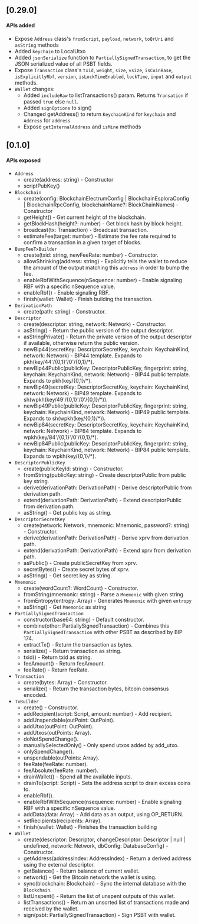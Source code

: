 ## [0.29.0]

#### APIs added
- Expose `Address` class's `fromScript`, `payload`, `network`, `toQrUri` and `asString` methods 
- Added `keychain` to LocalUtxo
- Added `jsonSerialize` function to `PartiallySignedTransaction`, to get the JSON serialized value of all PSBT fields.
- Expose `Transaction` class's  `txid`, `weight`, `size`, `vsize`, `isCoinBase`, `isExplicitlyRbf`, `version`, `isLockTimeEnabled`, `lockTime`, `input` and `output` methods.
- `Wallet` changes:
    - Added `includeRaw` to listTransactions() param. Returns `Transation` if passed `true` else `null`.
    - Added `signOptions` to sign()
    - Changed getAddress() to return `KeychainKind` for `keychain` and `Address` for `address`  
    - Expose `getInternalAddress` and `isMine` methods


## [0.1.0]

#### APIs exposed
- `Address`
    - create(address: string) - Constructor 
    - scriptPubKey()
- `Blockchain`
    - create(config: BlockchainElectrumConfig | BlockchainEsploraConfig | BlockchainRpcConfig, blockchainName?: BlockChainNames) -  Constructor 
    - getHeight() - Get current height of the blockchain.
    - getBlockHash(height?: number) - Get block hash by block height.
    - broadcast(tx: Transaction) - Broadcast transaction.
    - estimateFee(target: number) - Estimate the fee rate required to confirm a transaction in a given target of blocks.
- `BumpFeeTxBuilder`
    - create(txid: string, newFeeRate: number) - Constructor.
    - allowShrinking(address: string) - Explicitly tells the wallet to reduce the amount of the output matching this `address` in order to bump the  fee. 
    - enableRbfWithSequence(nSequence: number) - Enable signaling RBF with a specific nSequence value.
    - enableRbf() -  Enable signaling RBF.
    - finish(wallet: Wallet) - Finish building the transaction.
- `DerivationPath` 
    - create(path: string) - Constructor.
- `Descriptor` 
    - create(descriptor: string, network: Network) - Constructor.    
    - asString() - Return the public version of the output descriptor.
    - asStringPrivate() - Return the private version of the output descriptor if available, otherwise return the public version.
    - newBip44(secretKey: DescriptorSecretKey, keychain: KeychainKind, network: Network) -  BIP44 template. Expands to pkh(key/44'/{0,1}'/0'/{0,1}/*).
    - newBip44Public(publicKey: DescriptorPublicKey, fingerprint: string, keychain: KeychainKind, network: Network) - BIP44 public template. Expands to 
      pkh(key/{0,1}/*).
    - newBip49(secretKey: DescriptorSecretKey, keychain: KeychainKind, network: Network) - BIP49 template. Expands to sh(wpkh(key/49'/{0,1}'/0'/{0,1}/*)).
    - newBip49Public(publicKey: DescriptorPublicKey, fingerprint: string, keychain: KeychainKind, network: Network) - BIP49 public template. Expands to 
      sh(wpkh(key/{0,1}/*)).
    - newBip84(secretKey: DescriptorSecretKey, keychain: KeychainKind, network: Network) - BIP84 template. Expands to wpkh(key/84'/{0,1}'/0'/{0,1}/*).
    - newBip84Public(publicKey: DescriptorPublicKey, fingerprint: string, keychain: KeychainKind, network: Network) - BIP84 public template. Expands to 
      wpkh(key/{0,1}/*).
- `DescriptorPublicKey`    
    - create(publicKeyId: string) - Constructor.    
    - fromString(publicKey: string) - Create descriptorPublic from public key string. 
    - derive(derivationPath: DerivationPath) - Derive descriptorPublic from derivation path.
    - extend(derivationPath: DerivationPath) - Extend descriptorPublic from derivation path.
    - asString() - Get public key as string.
- `DescriptorSecretKey`
    - create(network: Network, mnemonic: Mnemonic, password?: string) - Constructor.    
    - derive(derivationPath: DerivationPath) - Derive xprv from derivation path. 
    - extend(derivationPath: DerivationPath) - Extend xprv from derivation path.
    - asPublic() - Create publicSecretKey from xprv. 
    - secretBytes() - Create secret bytes of xprv.
    - asString() - Get secret key as string.
- `Mnemonic`
    - create(wordCount?: WordCount) - Constructor.
    - fromString(mnemonic: string) - Parse a `Mnemonic` with given string
    - fromEntropy(entropy: Array<number>) - Generates `Mnemonic` with given `entropy`
    - asString() - Get `Mnemonic` as string
- `PartiallySignedTransaction`
    - constructor(base64: string) -  Default constructor.
    - combine(other: PartiallySignedTransaction) - Combines this `PartiallySignedTransaction` with other PSBT as described by BIP 174.
    - extractTx() - Return the transaction as bytes.
    - serialize() - Return transaction as string.
    - txid() -  Return txid as string.
    - feeAmount() - Return feeAmount.
    - feeRate() - Return feeRate.
- `Transaction`
    - create(bytes: Array<number>) - Constructor.  
    - serialize() - Return the transaction bytes, bitcoin consensus encoded.
- `TxBuilder`
    - create() - Constructor.  
    - addRecipient(script: Script, amount: number) - Add recipient.
    - addUnspendable(outPoint: OutPoint).
    - addUtxo(outPoint: OutPoint).
    - addUtxos(outPoints: Array<OutPoint>).
    - doNotSpendChange().
    - manuallySelectedOnly() - Only spend utxos added by add_utxo.
    - onlySpendChange(). 
    - unspendable(outPoints: Array<OutPoint>).
    - feeRate(feeRate: number).
    - feeAbsolute(feeRate: number).
    - drainWallet() - Spend all the available inputs.
    - drainTo(script: Script) - Sets the address script to drain excess coins to.
    - enableRbf().
    - enableRbfWithSequence(nsequence: number) - Enable signaling RBF with a specific nSequence value. 
    - addData(data: Array<number>) - Add data as an output, using OP_RETURN. 
    - setRecipients(recipients: Array<ScriptAmount>).
    - finish(wallet: Wallet) - Finishes the transaction building
- `Wallet`
    - create(descriptor: Descriptor, changeDescriptor: Descriptor | null | undefined, network: Network, dbConfig: DatabaseConfig) - Constructor.
    - getAddress(addressIndex: AddressIndex) - Return a derived address using the external descriptor.
    - getBalance() - Return balance of current wallet.
    - network() - Get the Bitcoin network the wallet is using.
    - sync(blockchain: Blockchain) - Sync the internal database with the `Blockchain`.
    - listUnspent() -  Return the list of unspent outputs of this wallet. 
    - listTransactions() - Return an unsorted list of transactions made and received by the wallet.
    - sign(psbt: PartiallySignedTransaction) - Sign PSBT with wallet.      
      
 